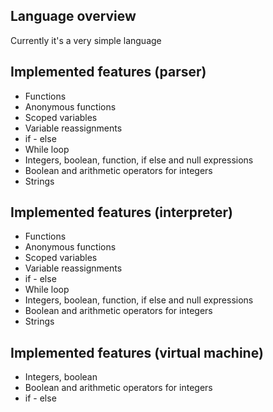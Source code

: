 ## Language overview

Currently it's a very simple language

## Implemented features (parser)

- Functions
- Anonymous functions
- Scoped variables
- Variable reassignments
- if - else
- While loop
- Integers, boolean, function, if else and null expressions
- Boolean and arithmetic operators for integers
- Strings

## Implemented features (interpreter)

- Functions
- Anonymous functions
- Scoped variables
- Variable reassignments
- if - else
- While loop
- Integers, boolean, function, if else and null expressions
- Boolean and arithmetic operators for integers
- Strings

## Implemented features (virtual machine)

- Integers, boolean
- Boolean and arithmetic operators for integers
- if - else